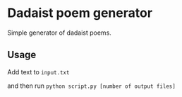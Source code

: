# Dadaist poem generator

Simple generator of dadaist poems.

## Usage

Add text to `input.txt`

and then run `python script.py [number of output files]`
